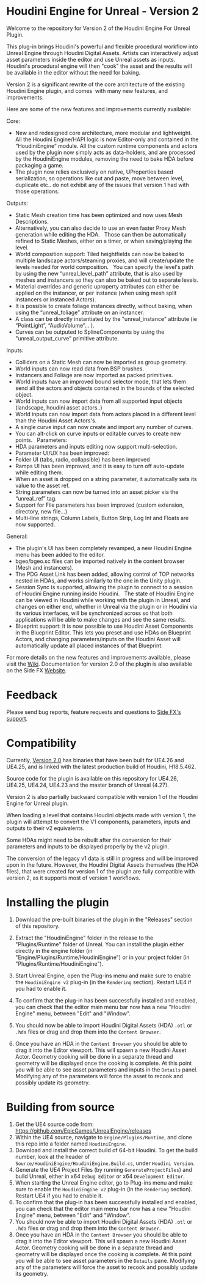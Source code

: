 # Houdini Engine for Unreal - Version 2

Welcome to the repository for Version 2 of the Houdini Engine For Unreal Plugin.

This plug-in brings Houdini's powerful and flexible procedural workflow into Unreal Engine through Houdini Digital Assets. Artists can interactively adjust asset parameters inside the editor and use Unreal assets as inputs. Houdini's procedural engine will then "cook" the asset and the results will be available in the editor without the need for baking.

Version 2 is a significant rewrite of the core architecture of the existing Houdini Engine plugin, and comes  with many new features, and improvements.

Here are some of the new features and improvements currently available:


Core:
- New and redesigned core architecture, more modular and lightweight.
  All the Houdini Engine/HAPI logic is now Editor-only and contained in the “HoudiniEngine” module. All the custom runtime components and actors used by the plugin now simply acts as data-holders, and are processed by the HoudiniEngine modules, removing the need to bake HDA before packaging a game.
- The plugin now relies exclusively on native, UProperties based serialization, so operations like cut and paste, move between level, duplicate etc.. do not exhibit any of the issues  that version 1 had with those operations.

Outputs:
- Static Mesh creation time has been optimized and now uses Mesh Descriptions.
- Alternatively, you can also decide to use an even faster Proxy Mesh generation while editing the HDA.
  Those can then be automatically refined to Static Meshes, either on a timer, or when saving/playing the level.
- World composition support: Tiled heightfields can now be baked to multiple landscape actors/steaming proxies, and will create/update the levels needed for world composition.
  You can specify the level's path by using the new “unreal_level_path” attribute, that is also used by meshes and instancers so they can also be baked out to separate levels.
- Material overrides and generic uproperty attributes can either be applied on the instancer, or per instance (when using mesh split instancers or instanced Actors).
- It is possible to create foliage instances directly, without baking, when using the “unreal_foliage” attribute on an instancer.
- A class can be directly instantiated by the "unreal_instance" attribute (ie “PointLight”, “AudioVolume”… ).
- Curves can be outputed to SplineComponents by using the "unreal_output_curve" primitive attribute.

Inputs:

- Colliders on a Static Mesh can now be imported as group geometry.
- World inputs can now read data from BSP brushes.
- Instancers and Foliage are now imported as packed primitives.
- World inputs have an improved bound selector mode, that lets them send all the actors and objects contained in the bounds of the selected object.
- World inputs can now import data from all supported input objects (landscape, houdini asset actors..)
- World inputs can now import data from actors placed in a different level than the Houdini Asset Actors's.
- A single curve input can now create and import any number of curves.
- You can alt-click on curve inputs or editable curves to create new points.
  
Parameters:
- HDA parameters and inputs editing now support multi-selection.
- Parameter UI/UX has been improved:
- Folder UI (tabs, radio, collapsible) has been improved
- Ramps UI has been improved, and it is easy to turn off auto-update while editing them.
- When an asset is dropped on a string parameter, it automatically sets its value to the asset ref.
- String parameters can now be turned into an asset picker via the “unreal_ref” tag.
- Support for File parameters has been improved (custom extension, directory, new file...)
- Multi-line strings, Column Labels, Button Strip, Log Int and Floats are now supported.

General:
- The plugin's UI has been completely revamped, a new Houdini Engine menu has been added to the editor.
- bgeo/bgeo.sc files can be imported natively in the content browser (Mesh and instancers).
- The PDG Asset Link has been added, allowing control of TOP networks nested in HDAs, and works similarly to the one in the Unity plugin.
- Session Sync is supported, allowing the plugin to connect to a session of Houdini Engine running inside Houdini. 
  The state of Houdini Engine can be viewed in Houdini while working with the plugin in Unreal, and changes on either end, whether in Unreal via the plugin or in Houdini via its various interfaces, will be synchronized across so that both applications will be able to make changes and see the same results.
- Blueprint support: It is now possible to use Houdini Asset Components in the Blueprint Editor.
  This lets you preset and use HDAs on Blueprint Actors, and changing parameters/inputs on the Houdini Asset will automatically update all placed instances of that Blueprint.


For more details on the new features and improvements available, please visit the [Wiki](https://github.com/sideeffects/HoudiniEngineForUnreal-v2/wiki/What's-new-%3F).
Documentation for version 2.0 of the plugin is also available on the Side FX [Website](https://www.sidefx.com/docs/unreal/).


# Feedback

Please send bug reports, feature requests and questions to [Side FX's support](https://www.sidefx.com/bugs/submit/).


# Compatibility

Currently, [Version 2.0](https://github.com/sideeffects/HoudiniEngineForUnreal-v2/releases) has binaries that have been built for UE4.26 and UE4.25, and is linked with the latest production build of Houdini, H18.5.462.

Source code for the plugin is available on this repository for UE4.26, UE4.25, UE4.24, UE4.23 and the master branch of Unreal (4.27).

Version 2 is also partially backward compatible with version 1 of the Houdini Engine for Unreal plugin.

When loading a level that contains Houdini objects made with version 1, the plugin will attempt to convert the V1 components, parameters, inputs and outputs to their v2 equivalents.

Some HDAs might need to be rebuilt after the conversion for their parameters and inputs to be displayed properly by the v2 plugin.

The conversion of the legacy v1 data is still in progress and will be improved upon in the future.
However, the Houdini Digital Assets themselves (the HDA files), that were created for version 1 of the plugin are fully compatible with version 2, as it supports most of version 1 workflows.

# Installing the plugin

01. Download the pre-built binaries of the plugin in the "Releases" section of this repository. 

01. Extract the "HoudiniEngine" folder in the release to the "Plugins/Runtime" folder of Unreal.
    You can install the plugin either directly in the engine folder (in "Engine/Plugins/Runtime/HoudiniEngine") or in your project folder (in "Plugins/Runtime/HoudiniEngine").
01. Start Unreal Engine, open the Plug-ins menu and make sure to enable the `HoudiniEngine v2` plug-in (in the `Rendering` section). Restart UE4 if you had to enable it.
01. To confirm that the plug-in has been successfully installed and enabled, you can check that the editor main menu bar now has a new "Houdini Engine" menu, between "Edit" and "Window".
01. You should now be able to import Houdini Digital Assets (HDA) `.otl` or `.hda` files or drag and drop them into the `Content Browser`.
01. Once you have an HDA in the `Content Browser` you should be able to drag it into the Editor viewport. This will spawn a new Houdini Asset Actor. Geometry cooking will be done in a separate thread and geometry will be displayed once the cooking is complete. At this point you will be able to see asset parameters and inputs in the `Details` panel. Modifying any of the parameters will force the asset to recook and possibly update its geometry.


# Building from source

01. Get the UE4 source code from: https://github.com/EpicGames/UnrealEngine/releases
01. Within the UE4 source, navigate to `Engine/Plugins/Runtime`, and clone this repo into a folder named `HoudiniEngine`.
01. Download and install the correct build of 64-bit Houdini. To get the build number, look at the header of `Source/HoudiniEngine/HoudiniEngine.Build.cs`, under `Houdini Version`.
01. Generate the UE4 Project Files (by running `GenerateProjectFiles`) and build Unreal, either in x64 `Debug Editor` or x64 `Development Editor`.
01. When starting the Unreal Engine editor, go to Plug-ins menu and make sure to enable the `HoudiniEngine v2` plug-in (in the `Rendering` section). Restart UE4 if you had to enable it.
01. To confirm that the plug-in has been successfully installed and enabled, you can check that the editor main menu bar now has a new "Houdini Engine" menu, between "Edit" and "Window".
01. You should now be able to import Houdini Digital Assets (HDA) `.otl` or `.hda` files or drag and drop them into the `Content Browser`.
01. Once you have an HDA in the `Content Browser` you should be able to drag it into the Editor viewport. This will spawn a new Houdini Asset Actor. Geometry cooking will be done in a separate thread and geometry will be displayed once the cooking is complete. At this point you will be able to see asset parameters in the `Details` pane. Modifying any of the parameters will force the asset to recook and possibly update its geometry.


